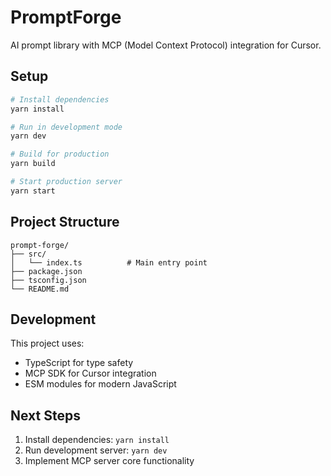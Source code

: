 # PromptForge

AI prompt library with MCP (Model Context Protocol) integration for Cursor.

## Setup

```bash
# Install dependencies
yarn install

# Run in development mode
yarn dev

# Build for production
yarn build

# Start production server
yarn start
```

## Project Structure

```
prompt-forge/
├── src/
│   └── index.ts          # Main entry point
├── package.json
├── tsconfig.json
└── README.md
```

## Development

This project uses:

- TypeScript for type safety
- MCP SDK for Cursor integration
- ESM modules for modern JavaScript

## Next Steps

1. Install dependencies: `yarn install`
2. Run development server: `yarn dev`
3. Implement MCP server core functionality
